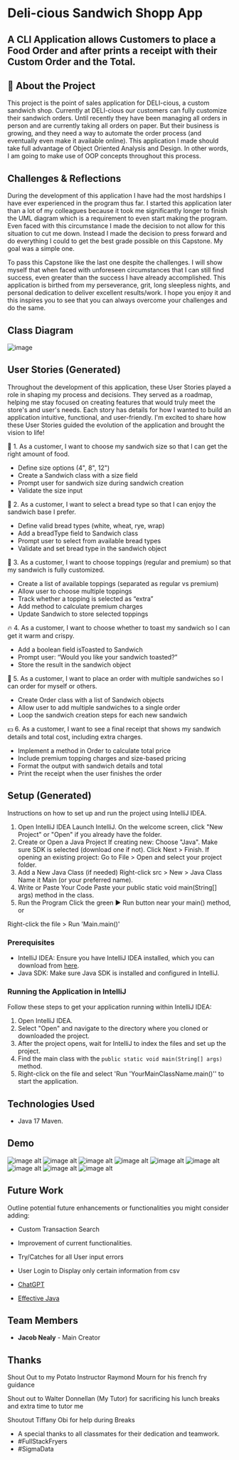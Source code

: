 # Deli-cious Sandwich Shopp App

## A CLI Application allows Customers to place a Food Order and after prints a receipt with their Custom Order and the Total.

## 🥪 About the Project
This project is the point of sales application for DELI-cious, a custom sandwich shop. 
Currently at DELI-cious our customers can fully customize their sandwich orders.
Until recently they have been managing all orders in person and are currently taking all orders on paper.
But their business is growing, and they need a way to automate the order process (and eventually even make it available online).
This application I made should take full advantage of Object Oriented Analysis and Design.
In other words, I am going to make use of OOP concepts throughout this process.

 ## Challenges & Reflections
 During the development of this application I have had the most hardships I have ever experienced in the program thus far. I started this application later than a lot of my colleagues
 because it took me significantly longer to finish the UML diagram which is a requirement to even start making the program. Even faced with this circumstance I made the decision to not allow for this situation to cut me down. 
 Instead I made the decision to press forward and do everything I could to get the best grade possible on this Capstone. My goal was a simple one. 
 
 To pass this Capstone like the last one despite the challenges.
 I will show myself that when faced with unforeseen circumstances that I can still find success, even greater than the success I have already accomplished.
 This application is birthed from my perseverance, grit, long sleepless nights, and personal dedication to deliver excellent results/work.
 I hope you enjoy it and this inspires you to see that you can always overcome your challenges and do the same.

 ## Class Diagram
 ![image](https://github.com/user-attachments/assets/bd14f2da-6e1c-4a7d-8ba1-dbb576e295ed)


## User Stories (Generated)
Throughout the development of this application, these User Stories played a role in shaping my process and decisions. 
They served as a roadmap, helping me stay focused on creating features that would truly meet the store's and user's needs. 
Each story has details for how I wanted to build an application intuitive, functional, and user-friendly. 
I'm excited to share how these User Stories guided the evolution of the application and brought the vision to life!

🥪 1. As a customer, I want to choose my sandwich size so that I can get the right amount of food.
- Define size options (4", 8", 12")
- Create a Sandwich class with a size field
- Prompt user for sandwich size during sandwich creation
- Validate the size input

🍞 2. As a customer, I want to select a bread type so that I can enjoy the sandwich base I prefer.
- Define valid bread types (white, wheat, rye, wrap)
- Add a breadType field to Sandwich class
- Prompt user to select from available bread types
- Validate and set bread type in the sandwich object

🧀 3. As a customer, I want to choose toppings (regular and premium) so that my sandwich is fully customized.
- Create a list of available toppings (separated as regular vs premium)
- Allow user to choose multiple toppings
- Track whether a topping is selected as “extra”
- Add method to calculate premium charges
- Update Sandwich to store selected toppings
      
🔥 4. As a customer, I want to choose whether to toast my sandwich so I can get it warm and crispy.
- Add a boolean field isToasted to Sandwich
- Prompt user: “Would you like your sandwich toasted?”
- Store the result in the sandwich object
    
🧾 5. As a customer, I want to place an order with multiple sandwiches so I can order for myself or others.
- Create Order class with a list of Sandwich objects
- Allow user to add multiple sandwiches to a single order
- Loop the sandwich creation steps for each new sandwich
      
💵 6. As a customer, I want to see a final receipt that shows my sandwich details and total cost, including extra charges.
- Implement a method in Order to calculate total price
- Include premium topping charges and size-based pricing
- Format the output with sandwich details and total
- Print the receipt when the user finishes the order


## Setup (Generated)
Instructions on how to set up and run the project using IntelliJ IDEA.
1. Open IntelliJ IDEA
   Launch IntelliJ.
On the welcome screen, click "New Project" or "Open" if you already have the folder.
2. Create or Open a Java Project
   If creating new:
Choose "Java".
Make sure SDK is selected (download one if not).
Click Next > Finish.
If opening an existing project:
Go to File > Open and select your project folder.
3. Add a New Java Class (if needed)
   Right-click src > New > Java Class
Name it Main (or your preferred name).
4. Write or Paste Your Code
   Paste your public static void main(String[] args) method in the class.
5. Run the Program
   Click the green ▶ Run button near your main() method, or

Right-click the file > Run 'Main.main()'

### Prerequisites
- IntelliJ IDEA: Ensure you have IntelliJ IDEA installed, which you can download from [here](https://www.jetbrains.com/idea/download/).
- Java SDK: Make sure Java SDK is installed and configured in IntelliJ.

### Running the Application in IntelliJ

Follow these steps to get your application running within IntelliJ IDEA:

1. Open IntelliJ IDEA.
2. Select "Open" and navigate to the directory where you cloned or downloaded the project.
3. After the project opens, wait for IntelliJ to index the files and set up the project.
4. Find the main class with the `public static void main(String[] args)` method.
5. Right-click on the file and select 'Run 'YourMainClassName.main()'' to start the application.

## Technologies Used

- Java 17 Maven.

## Demo

![image alt](https://github.com/Jacob-J-Nealy/FinancialTracker/blob/master/Screenshot%202025-05-02%20045201.png)
![image alt](https://github.com/Jacob-J-Nealy/FinancialTracker/blob/master/Screenshot%202025-05-02%20045033.png)
![image alt](https://github.com/Jacob-J-Nealy/FinancialTracker/blob/master/Screenshot%202025-05-02%20044618.png)
![image alt](https://github.com/Jacob-J-Nealy/FinancialTracker/blob/master/Screenshot%202025-05-02%20045308.png)
![image alt](https://github.com/Jacob-J-Nealy/FinancialTracker/blob/master/Screenshot%202025-05-02%20045455.png)
![image alt](https://github.com/Jacob-J-Nealy/FinancialTracker/blob/master/Screenshot%202025-05-02%20045622.png)
![image alt](https://github.com/Jacob-J-Nealy/FinancialTracker/blob/master/Screenshot%202025-05-02%20050019.png)
![image alt](https://github.com/Jacob-J-Nealy/FinancialTracker/blob/master/Screenshot%202025-05-02%20050105.png)
![image alt](https://github.com/Jacob-J-Nealy/FinancialTracker/blob/master/Screenshot%202025-05-02%20050122.png)
## Future Work

Outline potential future enhancements or functionalities you might consider adding:

- Custom Transaction Search
- Improvement of current functionalities.
- Try/Catches for all User input errors
- User Login to Display only certain information from csv


- [ChatGPT](https://chatgpt.com/)
- [Effective Java](https://www.example.com)

## Team Members

- **Jacob Nealy** - Main Creator

## Thanks

Shout Out to my Potato Instructor Raymond Mourn for his french fry guidance

Shout out to Walter Donnellan (My Tutor) for sacrificing his lunch breaks and extra time to tutor me

Shoutout Tiffany Obi for help during Breaks

- A special thanks to all classmates for their dedication and teamwork.
- #FullStackFryers
- #SigmaData
